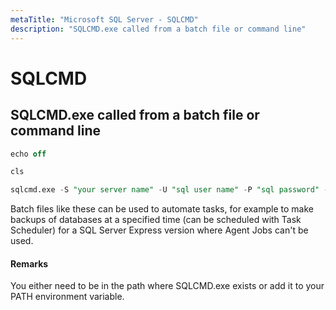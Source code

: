 ```yaml
---
metaTitle: "Microsoft SQL Server - SQLCMD"
description: "SQLCMD.exe called from a batch file or command line"
---
```


# SQLCMD



## SQLCMD.exe called from a batch file or command line


```sql
echo off

cls

sqlcmd.exe -S "your server name" -U "sql user name" -P "sql password" -d "name of databse" -Q "here you may write your query/stored procedure"

```

Batch files like these can be used to automate tasks, for example to make backups of databases at a specified time (can be scheduled with Task Scheduler) for a SQL Server Express version where Agent Jobs can't be used.



#### Remarks


You either need to be in the path where SQLCMD.exe exists or add it to your PATH environment variable.


